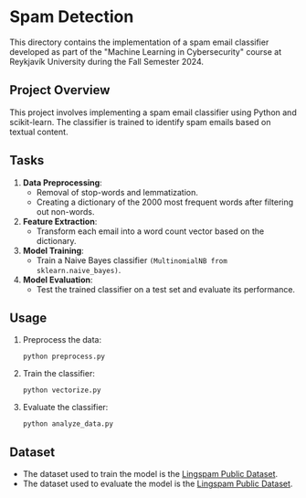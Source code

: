 # Spam Detection

This directory contains the implementation of a spam email classifier developed as part of the "Machine Learning in
Cybersecurity" course at Reykjavík University during the Fall Semester 2024.

## Project Overview
This project involves implementing a spam email classifier using Python and scikit-learn. The classifier is trained to 
identify spam emails based on textual content.

## Tasks
1. **Data Preprocessing**:
   + Removal of stop-words and lemmatization.
   + Creating a dictionary of the 2000 most frequent words after filtering out non-words.
2. **Feature Extraction**:
   + Transform each email into a word count vector based on the dictionary.
3. **Model Training**: 
   + Train a Naive Bayes classifier `(MultinomialNB from sklearn.naive_bayes)`.
4. **Model Evaluation**: 
   + Test the trained classifier on a test set and evaluate its performance.

## Usage
1. Preprocess the data:
   ```
   python preprocess.py
   ```
2. Train the classifier:
   ```
   python vectorize.py
   ```
3. Evaluate the classifier:
   ```
   python analyze_data.py
   ```

## Dataset
+ The dataset used to train the model is the [Lingspam Public Dataset](train-mails).
+ The dataset used to evaluate the model is the [Lingspam Public Dataset](test-mails).
